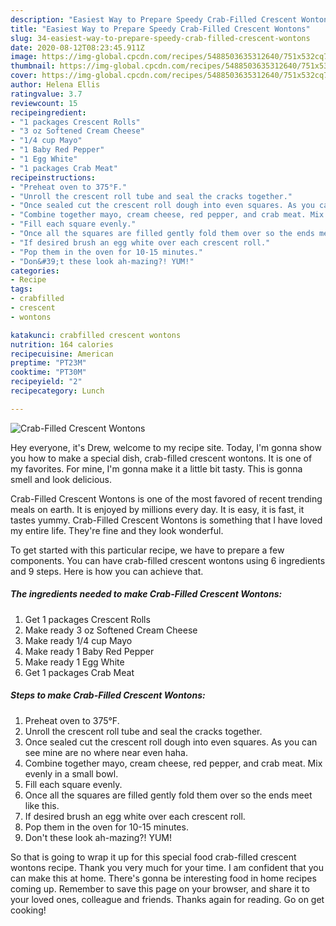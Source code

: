 ```yaml
---
description: "Easiest Way to Prepare Speedy Crab-Filled Crescent Wontons"
title: "Easiest Way to Prepare Speedy Crab-Filled Crescent Wontons"
slug: 34-easiest-way-to-prepare-speedy-crab-filled-crescent-wontons
date: 2020-08-12T08:23:45.911Z
image: https://img-global.cpcdn.com/recipes/5488503635312640/751x532cq70/crab-filled-crescent-wontons-recipe-main-photo.jpg
thumbnail: https://img-global.cpcdn.com/recipes/5488503635312640/751x532cq70/crab-filled-crescent-wontons-recipe-main-photo.jpg
cover: https://img-global.cpcdn.com/recipes/5488503635312640/751x532cq70/crab-filled-crescent-wontons-recipe-main-photo.jpg
author: Helena Ellis
ratingvalue: 3.7
reviewcount: 15
recipeingredient:
- "1 packages Crescent Rolls"
- "3 oz Softened Cream Cheese"
- "1/4 cup Mayo"
- "1 Baby Red Pepper"
- "1 Egg White"
- "1 packages Crab Meat"
recipeinstructions:
- "Preheat oven to 375°F."
- "Unroll the crescent roll tube and seal the cracks together."
- "Once sealed cut the crescent roll dough into even squares. As you can see mine are no where near even haha."
- "Combine together mayo, cream cheese, red pepper, and crab meat. Mix evenly in a small bowl."
- "Fill each square evenly."
- "Once all the squares are filled gently fold them over so the ends meet like this."
- "If desired brush an egg white over each crescent roll."
- "Pop them in the oven for 10-15 minutes."
- "Don&#39;t these look ah-mazing?! YUM!"
categories:
- Recipe
tags:
- crabfilled
- crescent
- wontons

katakunci: crabfilled crescent wontons 
nutrition: 164 calories
recipecuisine: American
preptime: "PT23M"
cooktime: "PT30M"
recipeyield: "2"
recipecategory: Lunch

---
```



![Crab-Filled Crescent Wontons](https://img-global.cpcdn.com/recipes/5488503635312640/751x532cq70/crab-filled-crescent-wontons-recipe-main-photo.jpg)

Hey everyone, it's Drew, welcome to my recipe site. Today, I'm gonna show you how to make a special dish, crab-filled crescent wontons. It is one of my favorites. For mine, I'm gonna make it a little bit tasty. This is gonna smell and look delicious.



Crab-Filled Crescent Wontons is one of the most favored of recent trending meals on earth. It is enjoyed by millions every day. It is easy, it is fast, it tastes yummy. Crab-Filled Crescent Wontons is something that I have loved my entire life. They're fine and they look wonderful.


To get started with this particular recipe, we have to prepare a few components. You can have crab-filled crescent wontons using 6 ingredients and 9 steps. Here is how you can achieve that.

<!--inarticleads1-->

##### The ingredients needed to make Crab-Filled Crescent Wontons:

1. Get 1 packages Crescent Rolls
1. Make ready 3 oz Softened Cream Cheese
1. Make ready 1/4 cup Mayo
1. Make ready 1 Baby Red Pepper
1. Make ready 1 Egg White
1. Get 1 packages Crab Meat




<!--inarticleads2-->

##### Steps to make Crab-Filled Crescent Wontons:

1. Preheat oven to 375°F.
1. Unroll the crescent roll tube and seal the cracks together.
1. Once sealed cut the crescent roll dough into even squares. As you can see mine are no where near even haha.
1. Combine together mayo, cream cheese, red pepper, and crab meat. Mix evenly in a small bowl.
1. Fill each square evenly.
1. Once all the squares are filled gently fold them over so the ends meet like this.
1. If desired brush an egg white over each crescent roll.
1. Pop them in the oven for 10-15 minutes.
1. Don&#39;t these look ah-mazing?! YUM!




So that is going to wrap it up for this special food crab-filled crescent wontons recipe. Thank you very much for your time. I am confident that you can make this at home. There's gonna be interesting food in home recipes coming up. Remember to save this page on your browser, and share it to your loved ones, colleague and friends. Thanks again for reading. Go on get cooking!

